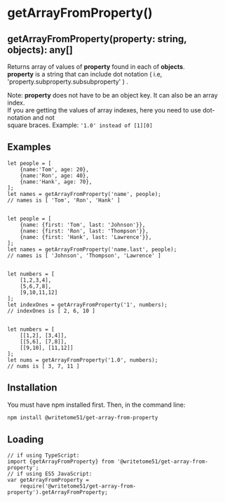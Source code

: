 # getArrayFromProperty()

## getArrayFromProperty(property: string, objects): any[]

Returns array of values of <b>property</b> found in each of <b>objects</b>.  
<b>property</b> is a string that can include dot notation ( i.e,  'property.subproperty.subsubproperty' ) .

Note:  <b>property</b> does not have to be an object key. It can also be an array index.  
If you are getting the values of array indexes, here you need to use dot-notation and not  
square braces.  Example: `'1.0' instead of [1][0]`


## Examples
```
let people = [
    {name:'Tom', age: 20},
    {name:'Ron', age: 40},
    {name:'Hank', age: 70},
];
let names = getArrayFromProperty('name', people);
// names is [ 'Tom', 'Ron', 'Hank' ]


let people = [
    {name: {first: 'Tom', last: 'Johnson'}},
    {name: {first: 'Ron', last: 'Thompson'}},
    {name: {first: 'Hank', last: 'Lawrence'}},
];
let names = getArrayFromProperty('name.last', people);
// names is [ 'Johnson', 'Thompson', 'Lawrence' ]


let numbers = [
	[1,2,3,4],
	[5,6,7,8],
	[9,10,11,12]
];
let indexOnes = getArrayFromProperty('1', numbers);
// indexOnes is [ 2, 6, 10 ]


let numbers = [
	[[1,2], [3,4]],
	[[5,6], [7,8]],
	[[9,10], [11,12]]
];
let nums = getArrayFromProperty('1.0', numbers);
// nums is [ 3, 7, 11 ]
```

## Installation

You must have npm installed first.  Then, in the command line:

```bash
npm install @writetome51/get-array-from-property
```

## Loading
```
// if using TypeScript:
import {getArrayFromProperty} from '@writetome51/get-array-from-property';
// if using ES5 JavaScript:
var getArrayFromProperty = 
    require('@writetome51/get-array-from-property').getArrayFromProperty;
```